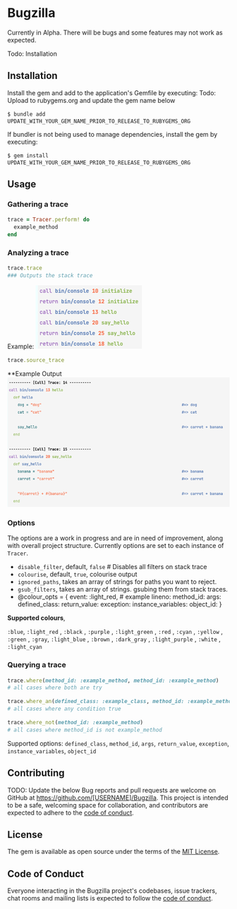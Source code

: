 # Bugzilla

Currently in Alpha. There will be bugs and some features may not work as expected.

Todo: Installation

## Installation

Install the gem and add to the application's Gemfile by executing:
Todo: Upload to rubygems.org and update the gem name below

    $ bundle add UPDATE_WITH_YOUR_GEM_NAME_PRIOR_TO_RELEASE_TO_RUBYGEMS_ORG

If bundler is not being used to manage dependencies, install the gem by executing:

    $ gem install UPDATE_WITH_YOUR_GEM_NAME_PRIOR_TO_RELEASE_TO_RUBYGEMS_ORG

## Usage

### Gathering a trace

```ruby
trace = Tracer.perform! do
  example_method
end
```

### Analyzing a trace

```ruby
trace.trace
### Outputs the stack trace
```

Example:
![trace.png](trace.png)

```ruby
trace.source_trace
```
**Example Output
![source_trace.png](source_trace.png)

### Options

The options are a work in progress and are in need of improvement, along with overall project structure.  Currently options are set to each instance of `Tracer`.

- `disable_filter`, default, `false`  # Disables all filters on stack trace
- `colourise`, default, `true`, colourise output
- `ignored_paths`, takes an array of strings for paths you want to reject.
- `gsub_filters`, takes an array of strings.  gsubing them from stack traces.
- @colour_opts = {
    event: :light_red, # example
    lineno: 
    method_id:
    args:
    defined_class:
    return_value:
    exception:
    instance_variables:
    object_id:
}

**Supported colours**,

`:blue`, `:light_red` , `:black` , `:purple` , `:light_green` , `:red` , `:cyan` , `:yellow` , `:green` , `:gray`, `:light_blue` , `:brown` , `:dark_gray` , `:light_purple` , `:white` , `:light_cyan`



### Querying a trace

```ruby
trace.where(method_id: :example_method, method_id: :example_method)
# all cases where both are try
```

```ruby
trace.where_an(defined_class: :example_class, method_id: :example_method)
# all cases where any condition true
```

```ruby
trace.where_not(method_id: :example_method)
# all cases where method_id is not example_method
```

Supported options:
`defined_class`, `method_id`, `args`, `return_value`, `exception`, `instance_variables`, `object_id`


## Contributing

TODO: Update the below
Bug reports and pull requests are welcome on GitHub at https://github.com/[USERNAME]/Bugzilla. This project is intended to be a safe, welcoming space for collaboration, and contributors are expected to adhere to the [code of conduct](https://github.com/[USERNAME]/Bugzilla/blob/master/CODE_OF_CONDUCT.md).

## License

The gem is available as open source under the terms of the [MIT License](https://opensource.org/licenses/MIT).

## Code of Conduct

Everyone interacting in the Bugzilla project's codebases, issue trackers, chat rooms and mailing lists is expected to follow the [code of conduct](https://github.com/[USERNAME]/Bugzilla/blob/master/CODE_OF_CONDUCT.md).
